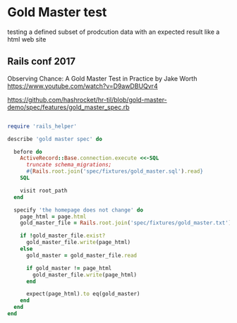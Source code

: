 # Gold Master test

testing a defined subset of prodcution data with an expected result like a html web site

## Rails conf 2017
Observing Chance: A Gold Master Test in Practice by Jake Worth https://www.youtube.com/watch?v=D9awDBUQvr4

 https://github.com/hashrocket/hr-til/blob/gold-master-demo/spec/features/gold_master_spec.rb

```ruby

require 'rails_helper'

describe 'gold master spec' do

  before do
    ActiveRecord::Base.connection.execute <<-SQL
      truncate schema_migrations;
      #{Rails.root.join('spec/fixtures/gold_master.sql').read}
    SQL

    visit root_path
  end

  specify 'the homepage does not change' do
    page_html = page.html
    gold_master_file = Rails.root.join('spec/fixtures/gold_master.txt')

    if !gold_master_file.exist?
      gold_master_file.write(page_html)
    else
      gold_master = gold_master_file.read

      if gold_master != page_html
        gold_master_file.write(page_html)
      end

      expect(page_html).to eq(gold_master)
    end
  end
end


```
